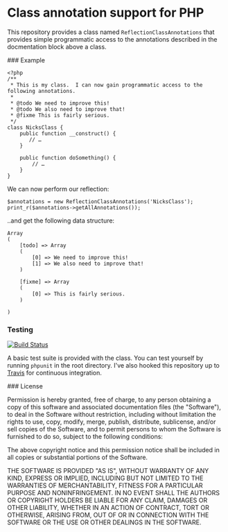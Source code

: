 # Class annotation support for PHP

This repository provides a class named `ReflectionClassAnnotations` that provides simple programmatic access to the annotations described in the docmentation block above a class.


### Example

    <?php
    /**
     * This is my class.  I can now gain programmatic access to the following annotations.
     *
     * @todo We need to improve this!
     * @todo We also need to improve that!
     * @fixme This is fairly serious.
     */
    class NicksClass {
        public function __construct() {
           // …
        }
        
        public function doSomething() {
        	// …
        }
    }
    
We can now perform our reflection:
    
    $annotations = new ReflectionClassAnnotations('NicksClass');
    print_r($annotations->getAllAnnotations());

..and get the following data structure:

    Array
    (
        [todo] => Array
        (
            [0] => We need to improve this!
            [1] => We also need to improve that!
        )

        [fixme] => Array
        (
            [0] => This is fairly serious.
        )

    )
    
### Testing

[![Build Status](https://secure.travis-ci.org/punkstar/php-annotations.png?branch=master)](http://travis-ci.org/punkstar/php-annotations)

A basic test suite is provided with the class.  You can test yourself by running `phpunit` in the root directory.  I've also hooked this repository up to [Travis](http://travis-cs.org/punkstar/php-annotations) for continuous integration.
    
### License

Permission is hereby granted, free of charge, to any person obtaining a copy of this software and associated documentation files (the "Software"), to deal in the Software without restriction, including without limitation the rights to use, copy, modify, merge, publish, distribute, sublicense, and/or sell copies of the Software, and to permit persons to whom the Software is furnished to do so, subject to the following conditions:

The above copyright notice and this permission notice shall be included in all copies or substantial portions of the Software.

THE SOFTWARE IS PROVIDED "AS IS", WITHOUT WARRANTY OF ANY KIND, EXPRESS OR IMPLIED, INCLUDING BUT NOT LIMITED TO THE WARRANTIES OF MERCHANTABILITY, FITNESS FOR A PARTICULAR PURPOSE AND NONINFRINGEMENT. IN NO EVENT SHALL THE AUTHORS OR COPYRIGHT HOLDERS BE LIABLE FOR ANY CLAIM, DAMAGES OR OTHER LIABILITY, WHETHER IN AN ACTION OF CONTRACT, TORT OR OTHERWISE, ARISING FROM, OUT OF OR IN CONNECTION WITH THE SOFTWARE OR THE USE OR OTHER DEALINGS IN THE SOFTWARE.

